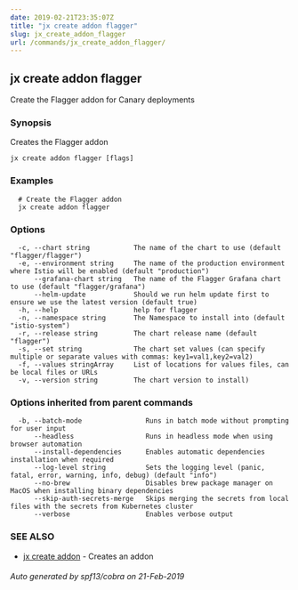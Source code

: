 ```yaml
---
date: 2019-02-21T23:35:07Z
title: "jx create addon flagger"
slug: jx_create_addon_flagger
url: /commands/jx_create_addon_flagger/
---
```

## jx create addon flagger

Create the Flagger addon for Canary deployments

### Synopsis

Creates the Flagger addon

```
jx create addon flagger [flags]
```

### Examples

```
  # Create the Flagger addon
  jx create addon flagger
```

### Options

```
  -c, --chart string           The name of the chart to use (default "flagger/flagger")
  -e, --environment string     The name of the production environment where Istio will be enabled (default "production")
      --grafana-chart string   The name of the Flagger Grafana chart to use (default "flagger/grafana")
      --helm-update            Should we run helm update first to ensure we use the latest version (default true)
  -h, --help                   help for flagger
  -n, --namespace string       The Namespace to install into (default "istio-system")
  -r, --release string         The chart release name (default "flagger")
  -s, --set string             The chart set values (can specify multiple or separate values with commas: key1=val1,key2=val2)
  -f, --values stringArray     List of locations for values files, can be local files or URLs
  -v, --version string         The chart version to install)
```

### Options inherited from parent commands

```
  -b, --batch-mode                Runs in batch mode without prompting for user input
      --headless                  Runs in headless mode when using browser automation
      --install-dependencies      Enables automatic dependencies installation when required
      --log-level string          Sets the logging level (panic, fatal, error, warning, info, debug) (default "info")
      --no-brew                   Disables brew package manager on MacOS when installing binary dependencies
      --skip-auth-secrets-merge   Skips merging the secrets from local files with the secrets from Kubernetes cluster
      --verbose                   Enables verbose output
```

### SEE ALSO

* [jx create addon](/commands/jx_create_addon/)	 - Creates an addon

###### Auto generated by spf13/cobra on 21-Feb-2019
